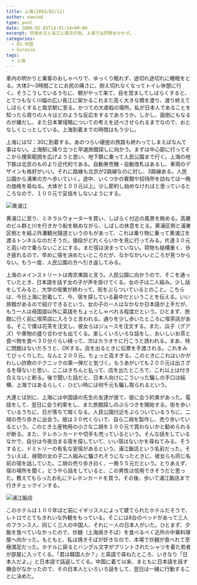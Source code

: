 ```yaml
---
title: 上海(2003/02/12)
author: eawind
type: post
date: 2006-02-05T14:01:14+09:00
excerpt: 目覚めると長江と南京の街。上海では詐欺をかわす。
categories:
  - 03.中国
  - Eurasia
tags:
  - 上海
---
```

車内の明かりと乗客のおしゃべりで、ゆっくり眠れず、途切れ途切れに睡眠をとる。大体2〜3時間ごとにお尻の痛さに、耐え切れなくなってトイレ休憩に行く。そうこうしているうちに、朝がやって来て、目を覚ましてしばらくすると、とてつもなく川幅の広い長江に架かるこれまた高く大きな橋を渡り、渡り終えてしばらくすると南京駅に至る。かつての大虐殺の場所。私が日本人であることを知ったら周りの人々はどのような反応をするであろうか。しかし、面倒にもなるのが嫌だし、また日本軍侵略についての考えを述べさせられるまでなので、おとなしくじっとしている。上海到着までの時間はもう少し。

上海には12：30に到着する。あのつらい硬座の旅路も終わってしまえばなんて事はない。上海駅に降り立つと早速旅館探しに向かう。まずは中心部に行ってそこから捜索範囲を広げようと思い、地下鉄に乗って人民公園まで行く。上海の地下鉄は北京のものより近代的である。自動券売機・自動改札はあるし、車両のデザインも格好がいい。それに路線も北京が2路線なのに対し、3路線ある。人民公園から浦東の方へ歩いていく。途中、いくつかの賓館や招待所を訪ねては一晩の価格を尋ねる。大体が１００元以上。少し節約し始めなければと思っているところなので、１００元で妥協をしないようにする。

![黄浦江](/img/wp/2006/02/200302120830401.jpg)

黄浦江に至り、ミネラルウォーターを買い、しばらく付近の風景を眺める。高層のビル群と川を行きかう船を眺めながら、しばしの休息をとる。黄浦区側と浦東区側とを結ぶ外灘観光隧道というのもがあって、これは乗り物に乗って黄浦江を渡るトンネルなのだそうだ。値段がどれくらいかを見に行ってみる。片道３０元と高いので乗らないことにする。まだ宿は決まっていない。荷物も結構重く、歩き疲れるので、早めに宿を決めたいところだが、なかなかいいところが見つからない。もう一度、人民公園の方へ引き返してみる。

上海のメインストリートは南京東路と言う。人民公園に向かうので、そこを通っていたとき、日本語を話す女の子が声を掛けてくる。女の子は二人組み。少し話をしてみると、大学の授業が終わって、街をぶらついているとのこと。こちらは、今日上海に到着して、今、宿を探している最中だということを伝える。いい旅館があるので紹介できるという。女の子の一人はなかなか日本語が上手だが、もう一人は母国語以外に英語をちょっとしゃべれる程度だという。ひとまず、旅館に行く前に喫茶店に入ろうと言われる。通りを少し歩いたところに喫茶店がある。そこで僕は花茶を注文し、彼女らはジュースを注文する。また、瓜子（グアズ）や果物の盛り合わせも出てくる。楽しくいろいろな話をし、おいしいお茶と食べ物を食べ３０分ぐらい経って、次はカラオケに行こうと誘われる。まあ、特に問題はないだろうと、OKする。店を出るときに伝票を手渡される。これをみてびっくりした。なんと２００元。ちょっと高すぎる。このときにこれはいかがわしい詐欺のテクニックの第一弾だと気づく。もうあがいても２００元は出さざるを得ないと思い、ここはきちんと払って、店を出たところで、これ以上は付き合えないと断る。後で聞いた話だと、日本人向けにこういった騙しの手口は結構、上海ではあるらしく、ひどい時には何千元も騙し取られるという。

大連とは別に、上海には中国語の先生の友達が居て、彼に会う約束があった。電話をして、翌日に会う約束をし、また旅館探しのぶらつきを開始する。街を歩いているうちに、日が落ちて暗くなる。人民公園付近をぶらついているうちに、二胡の売り歩きに出会う。彼は３０代くらいで、自ら二胡を製作し、売り歩いているという。このとき土産物用の小さな二胡を１００元で買わないかと勧められるが断る。また、テレホンカードや切手も売っているという。そんな話をしているなかで、自分は今夜泊まる宿を探していて、いい宿はないかを尋ねてみる。そうすると、ドミトリーの有名な安宿があるという。浦江飯店という名前だった。そういえば、昼間の女の子二人組みに騙されそうになったときに、彼女らも同じ名前の宿を話していた。二胡の売り歩き曰く、一晩５５元だという。とりあえず、宿の場所を聞く。どうやら話をしていると、この男性は信用できそうだと思った。教えてもらったお礼にテレホンカードを買う。その後、歩いて浦江飯店まで行きチェックインする。

![浦江飯店](/img/wp/2006/02/200302121507201.jpg)

このホテルは１００年ほど前にイギリス人によって建てられたホテルだそうで、レトロでとてもきれいな外観をもっている。そこには8台のベッドがあって三人のフランス人、同じく三人の中国人、それに一人の日本人がいた。ひとまず、夕飯を食べていなかったので、炒麺（上海焼きそば）を食べるべく近所の中華料理屋へ向かった。もともと、私は焼きそばが好きなので、本場で炒麺が食べれて至極満足だった。ホテルに戻るとハングル文字がプリントされたシャツを着た若者が部屋に入ってくる。「君は韓国人か？」と英語で尋ねたところ、いきなり「日本人だよ。」と日本語で話返してくる。中国に着て以来、まともに日本語を話す機会がなかったので、その日本人といろいろ話をして、翌日は一緒に行動することに決めた。
